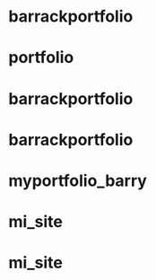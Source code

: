 # barrackportfolio
# portfolio
# barrackportfolio
# barrackportfolio
# myportfolio_barry
# mi_site
# mi_site
